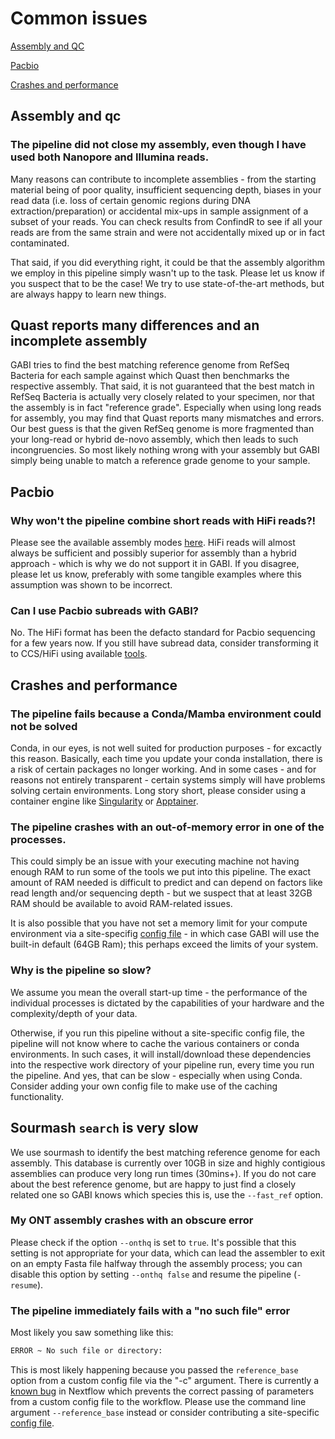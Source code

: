 # Common issues

[Assembly and QC](#assembly-and-qc)

[Pacbio](#pacbio)

[Crashes and performance](#crashes-and-performance)

## Assembly and qc

### The pipeline did not close my assembly, even though I have used both Nanopore and Illumina reads. 

Many reasons can contribute to incomplete assemblies - from the starting material being of poor quality, insufficient sequencing depth, biases in your read data (i.e. loss of certain genomic regions during DNA extraction/preparation) or accidental mix-ups in sample assignment  of a subset of your reads. You can check results from ConfindR to see if all your reads are from the same strain and were not accidentally mixed up or in fact contaminated. 

That said, if you did everything right, it could be that the assembly algorithm we employ in this pipeline simply wasn't up to the task. Please let us know if you suspect that to be the case! We try to use state-of-the-art methods, but are always happy to learn new things. 

## Quast reports many differences and an incomplete assembly

GABI tries to find the best matching reference genome from RefSeq Bacteria for each sample against which Quast then benchmarks the respective assembly. That said, it is not guaranteed that the best match in RefSeq Bacteria is actually very closely related to your specimen, nor that the assembly is in fact "reference grade". Especially when using long reads for assembly, you may find that Quast reports many mismatches and errors. Our best guess is that the given RefSeq genome is more fragmented than your long-read or hybrid de-novo assembly, which then leads to such incongruencies. So most likely nothing wrong with your assembly but GABI simply being unable to match a reference grade genome to your sample. 

## Pacbio

### Why won't the pipeline combine short reads with HiFi reads?!

Please see the available assembly modes [here](usage.md#choosing-an-assembly-method). HiFi reads will almost always be sufficient and possibly superior for assembly than a hybrid approach - which is why we do not support it in GABI. If you disagree, please let us know, preferably with some tangible examples where this assumption was shown to be incorrect. 

### Can I use Pacbio subreads with GABI?

No. The HiFi format has been the defacto standard for Pacbio sequencing for a few years now. If you still have subread data, consider transforming it to CCS/HiFi using available [tools](https://ccs.how/). 

## Crashes and performance

### The pipeline fails because a Conda/Mamba environment could not be solved

Conda, in our eyes, is not well suited for production purposes - for excactly this reason. Basically, each time you update your conda installation, there is a risk of certain packages no longer working. And in some cases - and for reasons not entirely transparent - certain systems simply will have problems solving certain environments. Long story short, please consider using a container engine like [Singularity](https://docs.sylabs.io/guides/3.11/admin-guide/) or [Apptainer](https://apptainer.org/). 

### The pipeline crashes with an out-of-memory error in one of the processes. 

This could simply be an issue with your executing machine not having enough RAM to run some of the tools we put into this pipeline. The exact amount of RAM needed is difficult to predict and can depend on factors like read length and/or sequencing depth - but we suspect that at least 32GB RAM should be available to avoid RAM-related issues. 

It is also possible that you have not set a memory limit for your compute environment via a site-specifig [config file](https://github.com/bio-raum/nf-configs/) - in which case GABI will use the built-in default (64GB Ram); this perhaps exceed the limits of your system.  

### Why is the pipeline so slow?

We assume you mean the overall start-up time - the performance of the individual processes is dictated by the capabilities of your hardware and the complexity/depth of your data. 

Otherwise, if you run this pipeline without a site-specific config file, the pipeline will not know where to cache the various containers or conda environments. In such cases, it will install/download these dependencies into the respective work directory of your pipeline run, every time you run the pipeline. And yes, that can be slow - especially when using Conda. Consider adding your own config file to make use of the caching functionality.

## Sourmash `search` is very slow

We use sourmash to identify the best matching reference genome for each assembly. This database is currently over 10GB in size and highly contigious assemblies can produce very long run times (30mins+). If you do not care about the best reference genome, but are happy to just find a closely related one so GABI knows which species this is, use the `--fast_ref` option. 

### My ONT assembly crashes with an obscure error

Please check if the option `--onthq` is set to `true`. It's possible that this setting is not appropriate for your data, which can lead the assembler to exit on an empty Fasta file halfway through the assembly process; you can disable this option by setting `--onthq false` and resume the pipeline (`-resume`).

### The pipeline immediately fails with a "no such file" error

Most likely you saw something like this:

```bash
ERROR ~ No such file or directory: 
```

This is most likely happening because you passed the `reference_base` option from a custom config file via the "-c" argument. There is currently a [known bug](https://github.com/nextflow-io/nextflow/issues/2662) in Nextflow which prevents the correct passing of parameters from a custom config file to the workflow. Please use the command line argument `--reference_base` instead or consider contributing a site-specific [config file](https://github.com/bio-raum/nf-configs). 

